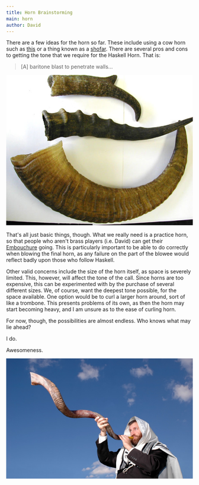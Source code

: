 ```yaml
---
title: Horn Brainstorming
main: horn
author: David
---
```


There are a few ideas for the horn so far.  These include using a cow horn such as [this](http://www.highlandhorn.com/cow-horn/cow-horn-craft-grade-64.html) or a thing known as a [shofar](http://en.wikipedia.org/wiki/Shofar).  There are several pros and cons to getting the tone that we require for the Haskell Horn.  That is:

> [A] baritone blast to penetrate walls...

![Possible horn configurations](/images/horns.png)

That's all just basic things, though.  What we really need is a practice horn, so that people who aren't brass players (i.e. David) can get their [Embouchure](http://en.wikipedia.org/wiki/Embouchure) going.  This is particularly important to be able to do correctly when blowing the final horn, as any failure on the part of the blowee would reflect badly upon those who follow Haskell.

Other valid concerns include the size of the horn itself, as space is severely limited.  This, however, will affect the tone of the call.  Since horns are too expensive, this can be experimented with by the purchase of several different sizes.  We, of course, want the deepest tone possible, for the space available.  One option would be to curl a larger horn around, sort of like a trombone.  This presents problems of its own, as then the horn may start becoming heavy, and I am unsure as to the ease of curling horn.

For now, though, the possibilities are almost endless.  Who knows what may lie ahead?

I do.

Awesomeness.

![A Yemenite Shofar made from a Greater Kudu horn](/images/blowinghorn.png)
